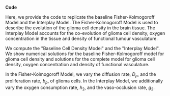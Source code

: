 **Code**

Here, we provide the code to replicate the baseline Fisher-Kolmogoroff Model and the Interplay Model.
The Fisher-Kolmogoroff Model is used to describe the evolution of the glioma cell density in the brain tissue.
The Interplay Model accounts for the co-evolution of glioma cell density, oxygen concentration in the tissue and density of functional tumour vasculature. 

We compute the "Baseline Cell Density Model" and the "Interplay Model". We show numerical solutions for the baseline Fisher-Kolmogoroff model for glioma cell density and solutions for the complete model for glioma cell density, oxygen concentration and density of functional vasculature. 

In the Fisher-Kolmogoroff Model, we vary the diffusion rate, $D_\rho$, and the proliferation rate, $b_\rho$, of glioma cells.
In the Interplay Model, we additionally vary the oxygen consumption rate, $h_2$, and the vaso-occlusion rate, $g_2$.

